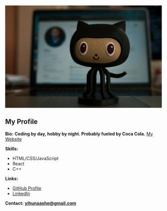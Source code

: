 ![Banner Image](roman-synkevych-wX2L8L-fGeA-unsplash.jpg)


## My Profile

**Bio:**   **Coding by day, hobby by night. Probably fueled by Coca Cola.**
[My Website](https://mine-121.vercel.app/)



**Skills:**

* HTML/CSS/JavaScript
* React
* C++

**Links:**


* [GitHub Profile](https://github.com/hailemichael121)
* [LinkedIn](https://www.linkedin.com/in/hailemichael121)

**Contact:** **yihunaashe@gmail.com**
